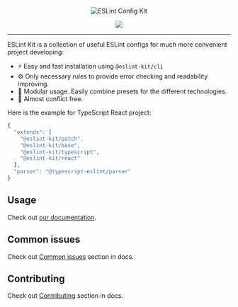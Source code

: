 <p align="center">
  <img src="https://user-images.githubusercontent.com/35740512/71934637-c8b22a00-319c-11ea-8b73-a48e7851b7d2.png" alt="ESLint Config Kit" />
</p>

<p align="center">
  <a href="https://github.com/risenforces/eslint-config-kit/blob/master/LICENSE">
    <img src="https://img.shields.io/github/license/risenforces/eslint-config-kit">
  </a>
</p>

---

ESLint Kit is a collection of useful ESLint configs for much more convenient project developing:

- ⚡️ Easy and fast installation using `@eslint-kit/cli`
- ⚙️ Only necessary rules to provide error checking and readability improving.
- 🧩 Modular usage. Easily combine presets for the different technologies.
- 🔗 Almost conflict free.

Here is the example for TypeScript React project:

```js
{
  "extends": [
    "@eslint-kit/patch",
    "@eslint-kit/base",
    "@eslint-kit/typescript",
    "@eslint-kit/react"
  ],
  "parser": "@typescript-eslint/parser"
}
```

## Usage

Check out [our documentation](https://eslint-kit.gitbook.io/eslint-kit/).

## Common issues

Check out [Common issues](https://eslint-kit.gitbook.io/eslint-kit/common-issues) section in docs.

## Contributing

Check out [Contributing](https://eslint-kit.gitbook.io/eslint-kit/contributing) section in docs.
